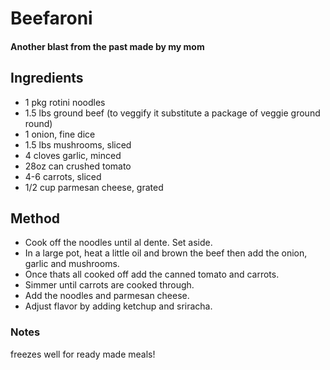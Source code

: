 # Beefaroni

#### Another blast from the past made by my mom 

## Ingredients

* 1 pkg rotini noodles
* 1.5 lbs ground beef (to veggify it substitute a package of veggie ground round)
* 1 onion, fine dice
* 1.5 lbs mushrooms, sliced
* 4 cloves garlic, minced
* 28oz can crushed tomato
* 4-6 carrots, sliced
* 1/2 cup parmesan cheese, grated

## Method

- Cook off the noodles until al dente. Set aside.
- In a large pot, heat a little oil and brown the beef then add the onion, garlic and mushrooms.
- Once thats all cooked off add the canned tomato and carrots.
- Simmer until carrots are cooked through.
- Add the noodles and parmesan cheese.
- Adjust flavor by adding ketchup and sriracha.

### Notes

freezes well for ready made meals!
